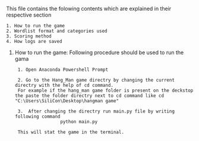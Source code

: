 This file contains the folowing contents which are explained in their respective section

    1. How to run the game
    2. Wordlist format and categories used
    3. Scoring method
    4. How logs are saved

1. How to run the game:
    Following procedure should be used to run the gama

        1. Open Anaconda Powershell Prompt

        2. Go to the Hang_Man game directry by changing the current directry with the help of cd command.
        For example if the hang_man game folder is present on the deckstop the paste the folder directry next to cd command like cd "C:\Users\SiliCon\Desktop\hangman game"

        3.  After changing the directry run main.py file by writing following command
                        python main.py

        This will stat the game in the terminal.
